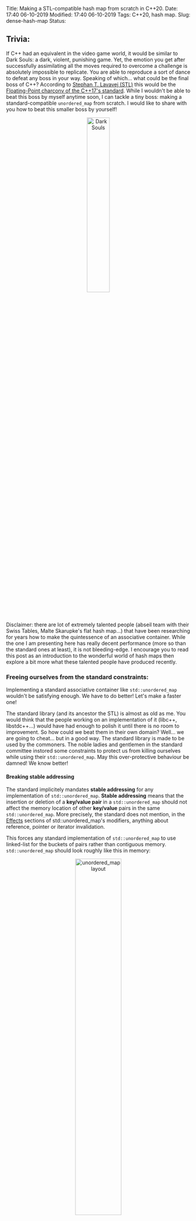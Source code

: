 Title: Making a STL-compatible hash map from scratch in C++20.
Date: 17:40 06-10-2019 
Modified: 17:40 06-10-2019
Tags: C++20, hash map. 
Slug: dense-hash-map 
Status: 

## Trivia:
If C++ had an equivalent in the video game world, it would be similar to Dark Souls: a dark, violent, punishing game.
Yet, the emotion you get after successfully assimilating all the moves required to overcome a challenge is absolutely impossible to replicate.
You are able to reproduce a sort of dance to defeat any boss in your way.
Speaking of which... what could be the final boss of C++?
According to [Stephan T. Lavavej (STL)](https://twitter.com/stephantlavavej) this would be the [Floating-Point charconv of the C++17's standard](https://cppcon2019.sched.com/event/Sft8/floating-point-charconv-making-your-code-10x-faster-with-c17s-final-boss).
While I wouldn't be able to beat this boss by myself anytime soon, I can tackle a tiny boss: making a standard-compatible `unordered_map` from scratch.
I would like to share with you how to beat this smaller boss by yourself!

<center><img width=35% height=35% src="{filename}/images/dark-souls.webp" alt="Dark Souls"/></center>

Disclaimer: there are lot of extremely talented people (abseil team with their Swiss Tables, Malte Skarupke's flat hash map...) 
that have been researching for years how to make the quintessence of an associative container.
While the one I am presenting here has really decent performance (more so than the standard ones at least), it is not bleeding-edge.
I encourage you to read this post as an introduction to the wonderful world of hash maps then explore a bit more what these talented people have produced recently.

### Freeing ourselves from the standard constraints:

Implementing a standard associative container like `std::unordered_map` wouldn't be satisfying enough.
We have to do better! Let's make a faster one! 

The standard library (and its ancestor the STL) is almost as old as me.
You would think that the people working on an implementation of it (libc++, libstdc++...) would have had enough to polish it until there is no room to improvement.
So how could we beat them in their own domain? Well... we are going to cheat... but in a good way.
The standard library is made to be used by the commoners.
The noble ladies and gentlemen in the standard committee instored some constraints to protect us from killing ourselves while using their `std::unordered_map`. 
May this over-protective behaviour be damned! We know better! 

#### Breaking stable addressing

The standard implicitely mandates **stable addressing** for any implementation of `std::unordered_map`.
**Stable addressing** means that the insertion or deletion of a **key/value pair** in a `std::unordered_map` should not affect the memory location of other **key/value** pairs in the same `std::unordered_map`. More precisely, the standard does not mention, in the [Effects](https://eel.is/c++draft/unord.map.modifiers) sections of std::unordered_map's modifiers, anything about reference, pointer or iterator invalidation.

This forces any standard implementation of `std::unordered_map` to use linked-list for the buckets of pairs rather than contiguous memory.
`std::unordered_map` should look roughly like this in memory:

<center><img width=50% height=50% src="{filename}/images/unordered_map_layout.png" alt="unordered_map layout"/></center>

As you can see, the **entries** are stored in a giant **linked-list**. Each of the **buckets** are themselves **sub-parts** of the linked-list.
Here each colors represent different buckets of key/value pairs.
When a **key/value pair** is **inserted**, the **key** is somehow **hashed** and adjusted (usually using modulo on the amount of buckets) to find which bucket it belongs to, and the key/value pair gets inserted into that bucket. 
Here, the **key1** and **key2** somehow ended-up belonging to the **bucket 1**.
Whereas the **key3** belongs to the **bucket 5**.  
When doing a lookup using a key, the key is hashed and adjusted to find the bucket it should belong to.
The bucket of the key is **iterated** until the key is found or the end of the bucket is reached (meaning no key is in the map). 
Finally, the buckets are linked between each others to be able to do a traversal of all the key/value pairs within the `std::unordered_map`.

This memory layout is **really bad** for your CPU!
Each of the nodes of the linked-list(s) could be spread accross memory and that would play against all the caches of your CPU.
Traversing buckets made of a linked-list is slow, but you could pray that your hash function save you by spreading keys as much as possible and therefore have tiny buckets.
But even the most brilliant hash function will not help you with a common use-case of an associative container: iterating through all the key/value pairs.
Each dereference of the pointer to the next node will be a huge drag on your CPU.
On other hand, since each node are separately allocated, they can stay wherever they are in memory even if others are added or removed, which provides **stable addressing**.

So what could we obtain if we were to free ourselves from **stable addressing**?
Well, we could wrap our buckets into contiguous memory like so:

<center><img width=50% height=50% src="{filename}/images/dense_hash_map_layout.png" alt="dense_hash_map layout"/></center>

Here we are still keeping a linked-list for each buckets, but all the nodes are stored in a vector, therefore one after each others in memory.
Let's call this a **dense hash map.**
Instead of using pointers between nodes, we are expressing their relations with indexes within the vector: here the node with **key1** store a "next index" having a value of **2** which is the index of the node with **key2**. And all of that is a huge improvement! We are gaining on all fronts:
- Iterating over all the key/value pairs is as fast as iterating over a vector, which is lightning fast.
- We are saving a pointer on all nodes - the "prev pointer". We don't need any sort of reverse-traversal of a given bucket, but just a global reverse-traversal of all buckets. 
- We don't need to maintain a begin and end pointer for the list of nodes.
- Even iterating over a bucket could be faster as the node shouldn't be too scattered in memory since they all belong to one vector.
All these new properties have a lot of use-cases in the domains I dabble with.
For instance, the [ECS (Entity-Component-System) pattern](https://en.wikipedia.org/wiki/Entity_component_system) often demands a container where you can do lookup for a component associated to a given entity and at the same being able to traverse all components in one-shot. 


With that said, the **stable addressing** is now gone: any insertion into the vector could produce a reallocation of its internal buffer, ending in a massive move of all the nodes accross memory. So what if your user really need stable addressing? As **David Wheeler** would say: "just use another level of indirection".
Instead of a using a `dense_hash_map<Key, Value>`, your user can always use a `dense_hash_map<Key, unique_ptr<Value>>`: 

<center><img width=50% height=50% src="{filename}/images/dense_hash_map_unique_ptr_layout.png" alt="layout"/></center>

We are reintroducing pointers, which is obviously not great for the cache again.
But this time when iterating over all the key/value pairs you will very likely see a substantial improvement over the first layout.
The pattern of the nodes is clearly more predictable and prefetching abilities of your CPU may come to your help. 

There a lot more layouts for hash tables that I did not mention here and could have suited my needs. 
For instance, any of the [open-addressing](https://en.wikipedia.org/wiki/Hash_table#Open_addressing) strategies could bring their own pros and cons.
Once again, if you are interested, there are a pletora of cppcon talks on that subject.

#### Faster modulo operation

As I mentioned previously, a lookup will require that your key is hashed and adjusted with modulo to fit in the amount of buckets available.
The amount of buckets is changing depending on how many key/value pairs are stored in your map. The more pairs, the more buckets.
In a `std::unordered_map`, the growth is triggered everytime the [load factor](https://en.cppreference.com/w/cpp/container/unordered_map/load_factor) (average number of elements per bucket) is above a certain [threshold](https://en.cppreference.com/w/cpp/container/unordered_map/max_load_factor).
Adjusting your hash with a "simple modulo operation" is as it turns out not a trivial operation for your hardware. 
Let's [godbolt](https://godbolt.org/) a bit!  

If we write a simple modulo function, this is what godbolt gives to us (on GCC 9.0 with -O3):
```
// C++
int modulo(int hash, int bucket_count)
{
    return index % size;
}
```
```
// x86
modulo(int, int):
    mov     eax, edi  // Prepare the hash into eax
    cdq               // Prepare registers for an idiv operation. 
    idiv    esi       // Divide by esi which contains bucket_count
    mov     eax, edx  // Get the modolu value that ends-up in edx and return it into eax
    ret
```

So far things look rather good. The `idiv` operation seems to do most of the work by itself. 
But, what if we made bucket_count a constant? Having more information at compile-time should help the compiler, isn't it?
```
// C++
int modulo(int hash)
{
    return index % 5;
}
```
```
// x86
modulo(int, int):
    movsx   rax, edi
    mov     edx, edi
    imul    rax, rax, 1717986919 // LOTS OF SHENANIGANS GOING HERE.
    sar     edx, 31
    sar     rax, 33
    sub     eax, edx
    lea     eax, [rax+rax*4]
    sub     edi, eax
    mov     eax, edi
    ret
```

Interesting! The compiler is spitting a lot more operations. Wouldn't it be simpler to keep `idiv` here? A single operation... 
Believe or not, your compiler is as smart as a whip and wouldn't do this extra work without significant gains.
So we can clearly extrapolate that our innocent `idiv` must be seriously costly if it happens to be less efficient than a couple of other operations.

So how can we optimize this modulo operation without using `idiv` or a constant?
We can use bitwise operations and restrict ourselves to sizes made of power of two.
Assuming that `y` is a power of two in the expression `x % y`, we can replace this expression with: `x & (y - 1)`.
You can think of this bitwise operation as a "filter" on the lower bits of a number, which happen to be the same as a modulo operation when it comes to power of two.
So what do we obtain in this conditions?
```
// C++
int modulo(int hash, int bucket_count) {
    return (hash &  (bucket_count - 1));
}
```
```
// x86
modulo(int, int):
    lea     eax, [rsi-1]
    and     eax, edi
    ret
```
Not only we have substantially less operations, but `lea` (loading from memory) and `and` have much less associated cost than `idiv`.
This micro-optimisation may look a bit far-fetched, but it actually matters a lot, as proved by [Malte Skarupke](https://www.youtube.com/watch?v=M2fKMP47slQ), when it comes to lookup operations. 

### Design
No node interface...



#### Implementation



#####

#####

#####

### Conclusion:

- If you are inserting a new pair into an **associative container** consider using `try_emplace` first.
- If you cannot use **C++17**, prefer to use `emplace` over `insert`.
- If you are cannot use **C++11**, I feel sorry for you!
- You can borrow my `lazy_convert_construct` if you are dealing with smart pointers and `try_emplace`, to get a blazzing fast insertion.

A special thanks to my colleague Yo Anes with whom I had a lot of fun discussing this specific topic.
